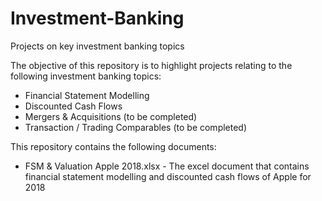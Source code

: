 # Investment-Banking
Projects on key investment banking topics

The objective of this repository is to highlight projects relating to the following investment banking topics:
- Financial Statement Modelling
- Discounted Cash Flows
- Mergers & Acquisitions (to be completed)
- Transaction / Trading Comparables (to be completed)

This repository contains the following documents:
- FSM & Valuation Apple 2018.xlsx - The excel document that contains financial statement modelling and discounted cash flows of Apple for 2018
